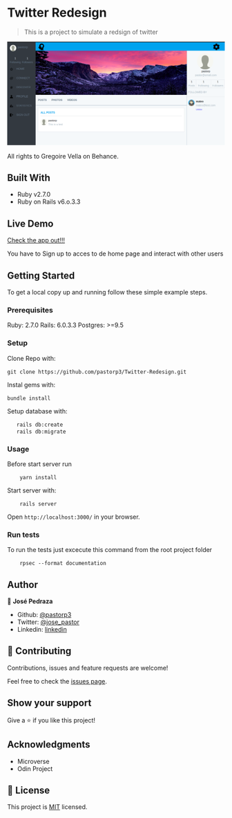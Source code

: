 # Twitter Redesign

> This is a project to simulate a redsign of twitter 

![social_media_gif](/app/assets/images/twitter-redesign.png)

All rights to Gregoire Vella on Behance.

## Built With

- Ruby v2.7.0
- Ruby on Rails v6.o.3.3

## Live Demo

[Check the app out!!!](https://fast-eyrie-13626.herokuapp.com/users/sign_in)

You have to Sign up to acces to de home page and interact with other users


## Getting Started

To get a local copy up and running follow these simple example steps.

### Prerequisites

Ruby: 2.7.0
Rails: 6.0.3.3
Postgres: >=9.5

### Setup
Clone Repo with:
```
git clone https://github.com/pastorp3/Twitter-Redesign.git
```


Instal gems with:

```
bundle install
```

Setup database with:

```
   rails db:create
   rails db:migrate
```

### Usage
Before start server run 

```
    yarn install
```

Start server with:

```
    rails server
```

Open `http://localhost:3000/` in your browser.

### Run tests

To run the tests just excecute this command from the root project folder

```
    rpsec --format documentation
```


## Author

👤 **José Pedraza**

- Github: [@pastorp3](https://github.com/pastorp3)
- Twitter: [@jose_pastor](https://twitter.com/jose_pastorp3 )
- Linkedin: [linkedin](https://www.linkedin.com/in/jos%C3%A9-pedraza-acevedo-ab700a1a9/)

## 🤝 Contributing

Contributions, issues and feature requests are welcome!

Feel free to check the [issues page](issues/).

## Show your support

Give a ⭐️ if you like this project!

## Acknowledgments

- Microverse
- Odin Project

## 📝 License

This project is [MIT](https://opensource.org/licenses/MIT) licensed.
